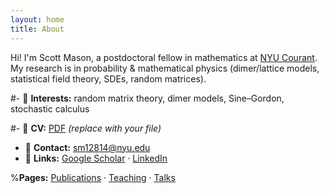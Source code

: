 ```yaml
---
layout: home
title: About
---
```


Hi! I'm Scott Mason, a postdoctoral fellow in mathematics at [NYU Courant](https://math.nyu.edu/dynamic/people/postdocs/).
My research is in probability & mathematical physics (dimer/lattice models, statistical field theory, SDEs, random matrices).

#- 🧪 **Interests:** random matrix theory, dimer models, Sine–Gordon, stochastic calculus

#- 📄 **CV:** [PDF](/assets/cv.pdf) *(replace with your file)*
- 📧 **Contact:** sm12814@nyu.edu
- 🔗 **Links:** [Google Scholar](https://scholar.google.com/citations?user=agBp5xkAAAAJ&hl=en) · [LinkedIn](www.linkedin.com/in/scott-mason-63b74bb0) 

%**Pages:** [Publications](/publications/) · [Teaching](/teaching/) · [Talks](/talks/)
